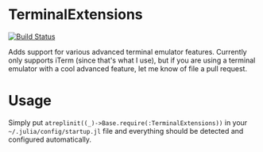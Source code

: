 # TerminalExtensions

[![Build Status](https://travis-ci.org/Keno/TerminalExtensions.jl.svg?branch=master)](https://travis-ci.org/Keno/TerminalExtensions.jl)

Adds support for various advanced terminal emulator features. Currently only supports iTerm (since that's what I use),
but if you are using a terminal emulator with a cool advanced feature, let me know of file a pull request.

# Usage

Simply put `atreplinit((_)->Base.require(:TerminalExtensions))` in your `~/.julia/config/startup.jl` file and everything should be detected and configured automatically.
